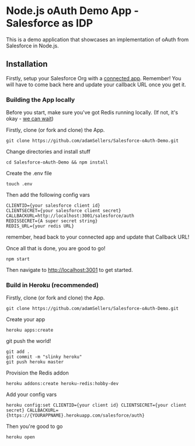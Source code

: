 # Node.js oAuth Demo App - Salesforce as IDP
This is a demo application that showcases an implementation of oAuth from Salesforce in Node.js. 

## Installation
Firstly, setup your Salesforce Org with a [connected app](https://trailhead.salesforce.com/en/projects/workshop-electric-imp/steps/connected-app-setup). Remember! You will have to come back here and update your callback URL once you get it. 

### Building the App locally
Before you start, make sure you've got Redis running locally. (If not, it's okay - [we can wait](https://redis.io/topics/quickstart))

Firstly, clone (or fork and clone) the App.
````
git clone https://github.com/adamSellers/Salesforce-oAuth-Demo.git
````
Change directories and install stuff
````
cd Salesforce-oAuth-Demo && npm install
````
Create the .env file
````
touch .env
````
Then add the following config vars
````
CLIENTID={your salesforce client id}
CLIENTSECRET={your salesforce client secret}
CALLBACKURL=http://localhost:3001/salesforce/auth
REDISSECRET={A super secret string}
REDIS_URL={your redis URL}
````
remember, head back to your connected app and update that Callback URL!

Once all that is done, you are good to go!
````
npm start
````
Then navigate to [http://localhost:3001](http://localhost:3001) to get started.

### Build in Heroku (recommended)
Firstly, clone (or fork and clone) the App.
````
git clone https://github.com/adamSellers/Salesforce-oAuth-Demo.git
````
Create your app
````
heroku apps:create
````
git push the world!
````
git add .
git commit -m "slinky heroku"
git push heroku master
````
Provision the Redis addon
````
heroku addons:create heroku-redis:hobby-dev
````

Add your config vars
````
heroku config:set CLIENTID={your client id} CLIENTSECRET={your client secret} CALLBACKURL={https://{YOURAPPNAME}.herokuapp.com/salesforce/auth}
````
Then you're good to go
````
heroku open
````